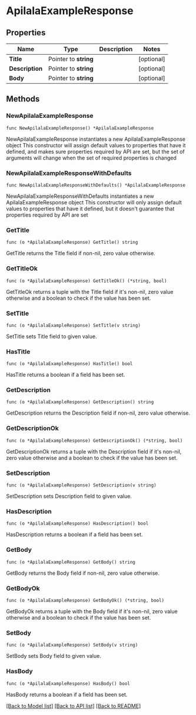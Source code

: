 # ApilalaExampleResponse

## Properties

Name | Type | Description | Notes
------------ | ------------- | ------------- | -------------
**Title** | Pointer to **string** |  | [optional] 
**Description** | Pointer to **string** |  | [optional] 
**Body** | Pointer to **string** |  | [optional] 

## Methods

### NewApilalaExampleResponse

`func NewApilalaExampleResponse() *ApilalaExampleResponse`

NewApilalaExampleResponse instantiates a new ApilalaExampleResponse object
This constructor will assign default values to properties that have it defined,
and makes sure properties required by API are set, but the set of arguments
will change when the set of required properties is changed

### NewApilalaExampleResponseWithDefaults

`func NewApilalaExampleResponseWithDefaults() *ApilalaExampleResponse`

NewApilalaExampleResponseWithDefaults instantiates a new ApilalaExampleResponse object
This constructor will only assign default values to properties that have it defined,
but it doesn't guarantee that properties required by API are set

### GetTitle

`func (o *ApilalaExampleResponse) GetTitle() string`

GetTitle returns the Title field if non-nil, zero value otherwise.

### GetTitleOk

`func (o *ApilalaExampleResponse) GetTitleOk() (*string, bool)`

GetTitleOk returns a tuple with the Title field if it's non-nil, zero value otherwise
and a boolean to check if the value has been set.

### SetTitle

`func (o *ApilalaExampleResponse) SetTitle(v string)`

SetTitle sets Title field to given value.

### HasTitle

`func (o *ApilalaExampleResponse) HasTitle() bool`

HasTitle returns a boolean if a field has been set.

### GetDescription

`func (o *ApilalaExampleResponse) GetDescription() string`

GetDescription returns the Description field if non-nil, zero value otherwise.

### GetDescriptionOk

`func (o *ApilalaExampleResponse) GetDescriptionOk() (*string, bool)`

GetDescriptionOk returns a tuple with the Description field if it's non-nil, zero value otherwise
and a boolean to check if the value has been set.

### SetDescription

`func (o *ApilalaExampleResponse) SetDescription(v string)`

SetDescription sets Description field to given value.

### HasDescription

`func (o *ApilalaExampleResponse) HasDescription() bool`

HasDescription returns a boolean if a field has been set.

### GetBody

`func (o *ApilalaExampleResponse) GetBody() string`

GetBody returns the Body field if non-nil, zero value otherwise.

### GetBodyOk

`func (o *ApilalaExampleResponse) GetBodyOk() (*string, bool)`

GetBodyOk returns a tuple with the Body field if it's non-nil, zero value otherwise
and a boolean to check if the value has been set.

### SetBody

`func (o *ApilalaExampleResponse) SetBody(v string)`

SetBody sets Body field to given value.

### HasBody

`func (o *ApilalaExampleResponse) HasBody() bool`

HasBody returns a boolean if a field has been set.


[[Back to Model list]](../README.md#documentation-for-models) [[Back to API list]](../README.md#documentation-for-api-endpoints) [[Back to README]](../README.md)


